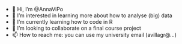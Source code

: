 - 👋 Hi, I’m @AnnaViPo
- 👀 I’m interested in learning more about how to analyse (big) data
- 🌱 I’m currently learning how to code in R
- 💞️ I’m looking to collaborate on a final course project
- 📫 How to reach me: you can use my university email (avillagr@...)

<!---
AnnaViPo/AnnaViPo is a ✨ special ✨ repository because its `README.md` (this file) appears on your GitHub profile.
You can click the Preview link to take a look at your changes.
--->

